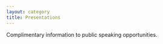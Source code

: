 ```yaml
---
layout: category
title: Presentations
---
```


Complimentary information to public speaking opportunities.
